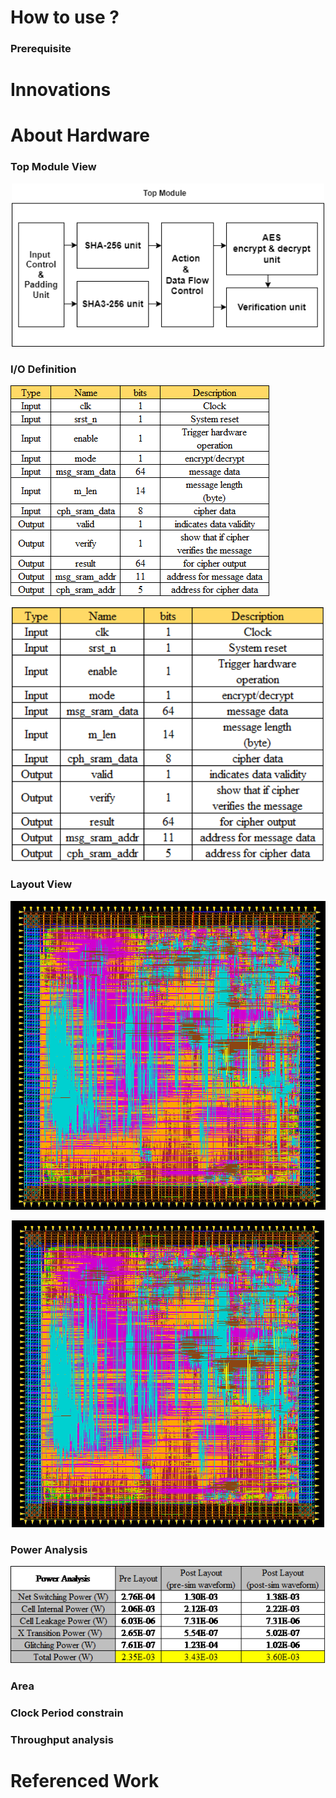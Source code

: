 
# How to use ?
### Prerequisite

# Innovations

# About Hardware
### Top Module View
<p align="center">
  <img src="./img/top_view.png" width="500" title="Top Module View">
</p>


### I/O Definition

![plot](./img/io_definition.png)
<p align="center">
  <img src="./img/io_definition.png" width="500" title="I/O Definition">
</p>

### Layout View

![plot](./img/layout_result.png)
 <p align="center">
  <img src="./img/layout_result.png" width="500" title="Layout Result">
</p>
 
 
### Power Analysis

![plot](./img/power_analysis.png)


### Area 


### Clock Period constrain

### Throughput analysis

# Referenced Work


